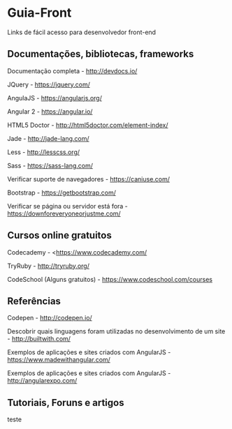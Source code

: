 # Guia-Front
Links de fácil acesso para desenvolvedor front-end

## Documentações, bibliotecas, frameworks

Documentação completa - <http://devdocs.io/>  

JQuery - <https://jquery.com/>

AngulaJS - <https://angularjs.org/>

Angular 2 - <https://angular.io/>  

HTML5 Doctor - <http://html5doctor.com/element-index/>  

Jade - <http://jade-lang.com/>  

Less - <http://lesscss.org/>  

Sass - <https://sass-lang.com/>  

Verificar suporte de navegadores - <https://caniuse.com/>  

Bootstrap - <https://getbootstrap.com/>  

Verificar se página ou servidor está fora - <https://downforeveryoneorjustme.com/>  


## Cursos online gratuitos  


Codecademy - <https://www.codecademy.com/  

TryRuby - http://tryruby.org/  

CodeSchool (Alguns gratuitos) - https://www.codeschool.com/courses  


## Referências  


Codepen - http://codepen.io/  

Descobrir quais linguagens foram utilizadas no desenvolvimento de um site - http://builtwith.com/  

Exemplos de aplicações e sites criados com AngularJS - https://www.madewithangular.com/  

Exemplos de aplicações e sites criados com AngularJS - http://angularexpo.com/  


## Tutoriais, Foruns e artigos  

teste



